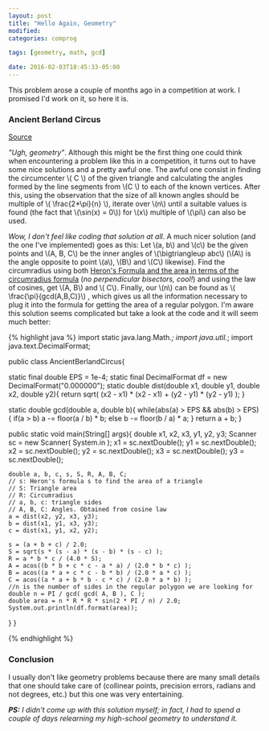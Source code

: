 ```yaml
---
layout: post
title: "Hello Again, Geometry"
modified:
categories: comprog

tags: [geometry, math, gcd]

date: 2016-02-03T18:45:33-05:00
---
```


This problem arose a couple of months ago in a competition at work. I promised I'd work on it, so here it is.

### Ancient Berland Circus
<a href="http://codeforces.com/problemset/problem/1/C" target="\_blank">Source</a>

*"Ugh, geometry"*. Although this might be the first thing one could think when encountering a problem like this in a competition, it turns out to have some nice solutions and a pretty awful one. The awful one consist in finding the circumcenter \\( C \\) of the given triangle and calculating the angles formed by the line segments from \\(C \\) to each of the known vertices. After this, using the observation that the size of all known angles should be multiple of \\( \frac{2*\\pi}{n} \\), iterate over \\(n\\) until a suitable values is found (the fact that \\(\sin(x) = 0\\)) for \\(x\\) multiple of \\(\pi\\) can also be used.

*Wow, I don't feel like coding that solution at all*. A much nicer solution (and the one I've implemented) goes as this: Let \\(a, b\\) and \\(c\\) be the given points and \\(A, B, C\\) be the inner angles of \\(\bigtriangleup abc\\) (\\(A\\) is the angle opposite to point \\(a\\), \\(B\\) and \\(C\\) likewise). Find the circumradius using both [Heron's Formula and the area in terms of the circumradius formula](https://github.com/sbaldrich/algo/wiki/Geometry) (*no perpendicular bisectors, cool!*) and using the law of cosines, get \\(A, B\\) and \\( C\\). Finally, our \\(n\\) can be found as \\( \frac{\pi}{gcd(A,B,C)}\\) , which gives us all the information necessary to plug it into the formula for getting the area of a regular polygon. I'm aware this solution seems complicated but take a look at the code and it will seem much better:

{% highlight java %}
import static java.lang.Math.*;
import java.util.*;
import java.text.DecimalFormat;

public class AncientBerlandCircus{

  static final double EPS = 1e-4;
  static final DecimalFormat df = new DecimalFormat("0.000000");
  static double dist(double x1, double y1, double x2, double y2){
    return sqrt( (x2 - x1) * (x2 - x1) + (y2 - y1) * (y2 - y1) );
  }

  static double gcd(double a, double b){
    while(abs(a) > EPS && abs(b) > EPS){
      if(a > b)
        a -= floor(a / b) * b;
      else
        b -= floor(b / a) * a;
    }
    return a + b;
  }

  public static void main(String[] args){
    double x1, x2, x3, y1, y2, y3;
    Scanner sc = new Scanner( System.in );
    x1 = sc.nextDouble();  y1 = sc.nextDouble();
    x2 = sc.nextDouble();  y2 = sc.nextDouble();
    x3 = sc.nextDouble();  y3 = sc.nextDouble();

    double a, b, c, s, S, R, A, B, C;
    // s: Heron's formula s to find the area of a triangle
    // S: Triangle area
    // R: Circumradius
    // a, b, c: triangle sides
    // A, B, C: Angles. Obtained from cosine law
    a = dist(x2, y2, x3, y3);
    b = dist(x1, y1, x3, y3);
    c = dist(x1, y1, x2, y2);

    s = (a + b + c) / 2.0;
    S = sqrt(s * (s - a) * (s - b) * (s - c) );
    R = a * b * c / (4.0 * S);
    A = acos((b * b + c * c - a * a) / (2.0 * b * c) );
    B = acos((a * a + c * c - b * b) / (2.0 * a * c) );
    C = acos((a * a + b * b - c * c) / (2.0 * a * b) );
    //n is the number of sides in the regular polygon we are looking for
    double n = PI / gcd( gcd( A, B ), C );
    double area = n * R * R * sin(2 * PI / n) / 2.0;
    System.out.println(df.format(area));
  }
}

{% endhighlight %}

### Conclusion

I usually don't like geometry problems because there are many small details that one should take care of (collinear points, precision errors, radians and not degrees, etc.) but this one was very entertaining.

***PS:** I didn't come up with this solution myself; in fact, I had to spend a couple of days relearning my high-school geometry to understand it.*
